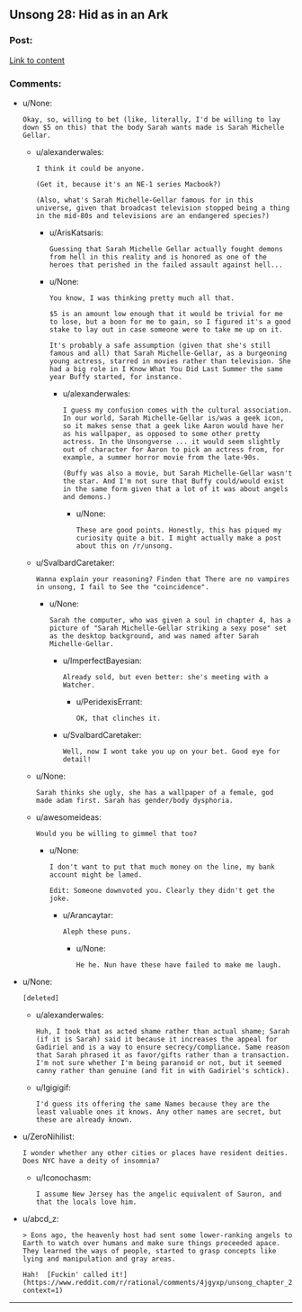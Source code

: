 ## Unsong 28: Hid as in an Ark

### Post:

[Link to content]()

### Comments:

- u/None:
  ```
  Okay, so, willing to bet (like, literally, I'd be willing to lay down $5 on this) that the body Sarah wants made is Sarah Michelle Gellar.
  ```

  - u/alexanderwales:
    ```
    I think it could be anyone.

    (Get it, because it's an NE-1 series Macbook?)

    (Also, what's Sarah Michelle-Gellar famous for in this universe, given that broadcast television stopped being a thing in the mid-80s and televisions are an endangered species?)
    ```

    - u/ArisKatsaris:
      ```
      Guessing that Sarah Michelle Gellar actually fought demons from hell in this reality and is honored as one of the heroes that perished in the failed assault against hell...
      ```

    - u/None:
      ```
      You know, I was thinking pretty much all that.

      $5 is an amount low enough that it would be trivial for me to lose, but a boon for me to gain, so I figured it's a good stake to lay out in case someone were to take me up on it.

      It's probably a safe assumption (given that she's still famous and all) that Sarah Michelle-Gellar, as a burgeoning young actress, starred in movies rather than television. She had a big role in I Know What You Did Last Summer the same year Buffy started, for instance.
      ```

      - u/alexanderwales:
        ```
        I guess my confusion comes with the cultural association. In our world, Sarah Michelle-Gellar is/was a geek icon, so it makes sense that a geek like Aaron would have her as his wallpaper, as opposed to some other pretty actress. In the Unsongverse ... it would seem slightly out of character for Aaron to pick an actress from, for example, a summer horror movie from the late-90s.

        (Buffy was also a movie, but Sarah Michelle-Gellar wasn't the star. And I'm not sure that Buffy could/would exist in the same form given that a lot of it was about angels and demons.)
        ```

        - u/None:
          ```
          These are good points. Honestly, this has piqued my curiosity quite a bit. I might actually make a post about this on /r/unsong.
          ```

  - u/SvalbardCaretaker:
    ```
    Wanna explain your reasoning? Finden that There are no vampires in unsong, I fail to See the "coincidence".
    ```

    - u/None:
      ```
      Sarah the computer, who was given a soul in chapter 4, has a picture of "Sarah Michelle-Gellar striking a sexy pose" set as the desktop background, and was named after Sarah Michelle-Gellar.
      ```

      - u/ImperfectBayesian:
        ```
        Already sold, but even better: she's meeting with a Watcher.
        ```

        - u/PeridexisErrant:
          ```
          OK, that clinches it.
          ```

      - u/SvalbardCaretaker:
        ```
        Well, now I wont take you up on your bet. Good eye for detail!
        ```

  - u/None:
    ```
    Sarah thinks she ugly, she has a wallpaper of a female, god made adam first. Sarah has gender/body dysphoria.
    ```

  - u/awesomeideas:
    ```
    Would you be willing to gimmel that too?
    ```

    - u/None:
      ```
      I don't want to put that much money on the line, my bank account might be lamed.

      Edit: Someone downvoted you. Clearly they didn't get the joke.
      ```

      - u/Arancaytar:
        ```
        Aleph these puns.
        ```

        - u/None:
          ```
          He he. Nun have these have failed to make me laugh.
          ```

- u/None:
  ```
  [deleted]
  ```

  - u/alexanderwales:
    ```
    Huh, I took that as acted shame rather than actual shame; Sarah (if it is Sarah) said it because it increases the appeal for Gadiriel and is a way to ensure secrecy/compliance. Same reason that Sarah phrased it as favor/gifts rather than a transaction. I'm not sure whether I'm being paranoid or not, but it seemed canny rather than genuine (and fit in with Gadiriel's schtick).
    ```

  - u/Igigigif:
    ```
    I'd guess its offering the same Names because they are the least valuable ones it knows. Any other names are secret, but these are already known.
    ```

- u/ZeroNihilist:
  ```
  I wonder whether any other cities or places have resident deities. Does NYC have a deity of insomnia?
  ```

  - u/Iconochasm:
    ```
    I assume New Jersey has the angelic equivalent of Sauron, and that the locals love him.
    ```

- u/abcd_z:
  ```
  > Eons ago, the heavenly host had sent some lower-ranking angels to Earth to watch over humans and make sure things proceeded apace. They learned the ways of people, started to grasp concepts like lying and manipulation and gray areas. 

  Hah!  [Fuckin' called it!](https://www.reddit.com/r/rational/comments/4jgyxp/unsong_chapter_20_when_the_stars_threw_down_their/d378srl?context=1)
  ```

---


